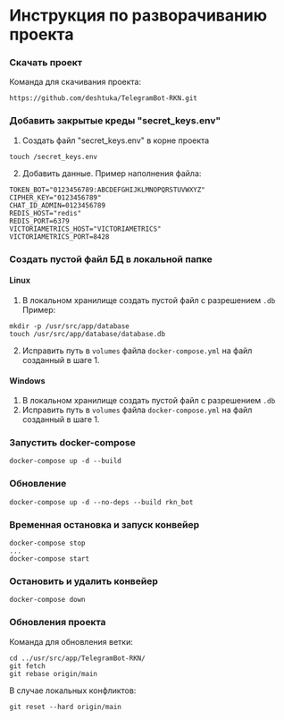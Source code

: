 # Инструкция по разворачиванию проекта


### Скачать проект

Команда для скачивания проекта:
```bush
https://github.com/deshtuka/TelegramBot-RKN.git
```

### Добавить закрытые креды "secret_keys.env"

1) Создать файл "secret_keys.env" в корне проекта
```bush
touch /secret_keys.env
```

2) Добавить данные. Пример наполнения файла:
```dotenv
TOKEN_BOT="0123456789:ABCDEFGHIJKLMNOPQRSTUVWXYZ"
CIPHER_KEY="0123456789"
CHAT_ID_ADMIN=0123456789
REDIS_HOST="redis"
REDIS_PORT=6379
VICTORIAMETRICS_HOST="VICTORIAMETRICS"
VICTORIAMETRICS_PORT=8428
```

### Создать пустой файл БД в локальной папке

#### Linux

1) В локальном хранилище создать пустой файл с разрешением `.db`
Пример:
```bush
mkdir -p /usr/src/app/database
touch /usr/src/app/database/database.db
```
2) Исправить путь в `volumes` файла `docker-compose.yml` на файл созданный в шаге 1.

#### Windows
1) В локальном хранилище создать пустой файл с разрешением `.db`
2) Исправить путь в `volumes` файла `docker-compose.yml` на файл созданный в шаге 1.

### Запустить docker-compose
```bush
docker-compose up -d --build
```

### Обновление 
```bush
docker-compose up -d --no-deps --build rkn_bot
```

### Временная остановка и запуск конвейер
```bush
docker-compose stop
...
docker-compose start
```

### Остановить и удалить конвейер
```bush
docker-compose down
```


### Обновления проекта

Команда для обновления ветки:
```bush
cd ../usr/src/app/TelegramBot-RKN/
git fetch
git rebase origin/main
```

В случае локальных конфликтов:
```bush
git reset --hard origin/main
```
